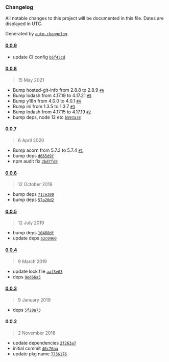 ### Changelog

All notable changes to this project will be documented in this file. Dates are displayed in UTC.

Generated by [`auto-changelog`](https://github.com/CookPete/auto-changelog).

#### [0.0.9](https://github.com/mjeightyfive/stylelint-config/compare/0.0.8...0.0.9)

- update CI config [`b5f43cd`](https://github.com/mjeightyfive/stylelint-config/commit/b5f43cd2824854800bb01423b25b802304c34fb0)

#### [0.0.8](https://github.com/mjeightyfive/stylelint-config/compare/0.0.7...0.0.8)

> 15 May 2021

- Bump hosted-git-info from 2.8.8 to 2.8.9 [`#6`](https://github.com/mjeightyfive/stylelint-config/pull/6)
- Bump lodash from 4.17.19 to 4.17.21 [`#5`](https://github.com/mjeightyfive/stylelint-config/pull/5)
- Bump y18n from 4.0.0 to 4.0.1 [`#4`](https://github.com/mjeightyfive/stylelint-config/pull/4)
- Bump ini from 1.3.5 to 1.3.7 [`#3`](https://github.com/mjeightyfive/stylelint-config/pull/3)
- Bump lodash from 4.17.15 to 4.17.19 [`#2`](https://github.com/mjeightyfive/stylelint-config/pull/2)
- bump deps, node 12 etc [`b503a38`](https://github.com/mjeightyfive/stylelint-config/commit/b503a3865c29c908fcf4f4c19834e9ad568231f9)

#### [0.0.7](https://github.com/mjeightyfive/stylelint-config/compare/0.0.6...0.0.7)

> 6 April 2020

- Bump acorn from 5.7.3 to 5.7.4 [`#1`](https://github.com/mjeightyfive/stylelint-config/pull/1)
- bump deps [`d665d9f`](https://github.com/mjeightyfive/stylelint-config/commit/d665d9f2671e9b063fb2134384427a06061cfe9c)
- npm audit fix [`2bd7fd8`](https://github.com/mjeightyfive/stylelint-config/commit/2bd7fd812c6274d53435d28be1148fc4564f5eba)

#### [0.0.6](https://github.com/mjeightyfive/stylelint-config/compare/0.0.5...0.0.6)

> 12 October 2019

- bump deps [`71ce300`](https://github.com/mjeightyfive/stylelint-config/commit/71ce300051de4092a1f266fa8b7f8ca707faf922)
- bump deps [`57a20d2`](https://github.com/mjeightyfive/stylelint-config/commit/57a20d2171578d6b87aeb46360bedada808ec068)

#### [0.0.5](https://github.com/mjeightyfive/stylelint-config/compare/0.0.4...0.0.5)

> 12 July 2019

- bump deps [`10468df`](https://github.com/mjeightyfive/stylelint-config/commit/10468df83d1b26d896f9cbbc522f360956ace204)
- update deps [`b2c0460`](https://github.com/mjeightyfive/stylelint-config/commit/b2c046038337db8228b4c13f53a668521070f0a1)

#### [0.0.4](https://github.com/mjeightyfive/stylelint-config/compare/0.0.3...0.0.4)

> 9 March 2019

- update lock file [`aaf3e03`](https://github.com/mjeightyfive/stylelint-config/commit/aaf3e03ef82e6f6378aeca1870da0ea825b97399)
- deps [`9ed66a5`](https://github.com/mjeightyfive/stylelint-config/commit/9ed66a505b8db28174fdb76c42262d5cb6270af9)

#### [0.0.3](https://github.com/mjeightyfive/stylelint-config/compare/0.0.2...0.0.3)

> 9 January 2019

- deps [`5f28a73`](https://github.com/mjeightyfive/stylelint-config/commit/5f28a733fce67f01cac6feb07817e173212b4c4b)

#### 0.0.2

> 2 November 2018

- update dependencies [`2f263a7`](https://github.com/mjeightyfive/stylelint-config/commit/2f263a764515fe88fb4423a3a4f3fa231efe2aad)
- initial commit [`40c70aa`](https://github.com/mjeightyfive/stylelint-config/commit/40c70aac796de3ee4e7c6394e48cd4b6cbebd3c6)
- update pkg name [`7736176`](https://github.com/mjeightyfive/stylelint-config/commit/77361769353397ea8d7e3222e856580626635a1a)
